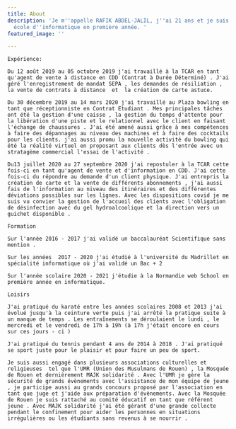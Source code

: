```yaml
---
title: About
description: 'Je m''appelle RAFIK ABDEL-JALIL, j''ai 21 ans et je suis étudiant en
  école d''informatique en première année. '
featured_image: ''

---
```

    Expérience:

    Du 12 août 2019 au 05 octobre 2019 j'ai travaillé à la TCAR en tant qu'agent de vente à distance en CDD (Contrat à Durée Déterminé) . J'ai géré l'enregistrement de mandat SEPA , les demandes de résiliation , la vente de contrats à distance  et  la création de carte astuce.

    Du 30 décembre 2019 au 14 mars 2020 j'ai travaillé au Plaza bowling en tant que réceptionniste en Contrat Etudiant . Mes principales tâches ont été la gestion d'une caisse , la gestion du temps d'attente pour la libération d'une piste et le relationnel avec le client en faisant l'échange de chaussures . J'ai été amené aussi grâce à mes compétences à faire des dépannages au niveau des machines et à faire des cocktails pour les clients. j'ai aussi promu la nouvelle activité du bowling qui été la réalité virtuel en proposant aux clients dès l'entrée avec un stratagème commercial l'essai de l'activité .

    Du13 juillet 2020 au 27 septembre 2020 j'ai repostuler à la TCAR cette fois-ci en tant qu'agent de vente et d'information en CDD. J'ai cette fois-ci du répondre au demande d'un client physique. J'ai entrepris la création de carte et la vente de différents abonnements , j'ai aussi fais de l'information au niveau des itinéraires et des différentes déviations possibles sur les lignes. Avec les dispositions covid je me suis vu convier la gestion de l'accueil des clients avec l'obligation de désinfection avec du gel hydroalcoolique et la direction vers un guichet disponible .

    Formation

    Sur l'année 2016 - 2017 j'ai validé un baccalauréat Scientifique sans mention .

    Sur les années  2017 - 2020 j'ai étudié à l'université du Madrillet en spécialité informatique où j'ai validé un Bac + 2

    Sur l'année scolaire 2020 - 2021 j'étudie à la Normandie web School en première année en informatique.

    Loisirs

    J'ai pratiqué du karaté entre les années scolaires 2008 et 2013 j'ai évolué jusqu'à la ceinture verte puis j'ai arrêté la pratique suite à un manque de temps . Les entraînements se déroulaient le lundi , le mercredi et le vendredi de 17h à 19h (à 17h j'était encore en cours sur ces jours - ci )

    J'ai pratiqué du tennis pendant 4 ans de 2014 à 2018 . J'ai pratiqué se sport juste pour le plaisir et pour faire un peu de sport.

    Je suis aussi engagé dans plusieurs associations culturelles et religieuses  tel que l'UMR (Union des Musulmans de Rouen) , la Mosquée de Rouen et dernièrement MAJK solidarité . Avec l'UMR je gère la sécurité de grands évènements avec l'assistance de mon équipe de jeune , je participe aussi au grands concours proposé par l'association en tant que juge et j'aide aux préparation d'évènements. Avec la Mosquée de Rouen je suis rattaché au comité éducatif en tant que référent jeune . Avec MAJK solidarité j'ai été gérant d'une grande collecte pendant le confinement pour aider les personnes en situations irrégulières ou les étudiants sans revenus à se nourrir .